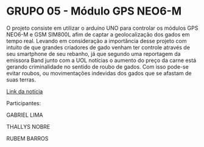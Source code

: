 # GRUPO 05 - Módulo GPS NEO6-M

O projeto consiste em utilizar o arduíno UNO para controlar os módulos GPS NEO6-M e GSM SIM800L afim de captar a geolocalização dos gados em tempo real. Levando em consideração a importância desse projeto com intuito de que grandes criadores de gado venham ter controle através de seu smartphone de seu rebanho, já que segundo uma reportagem da emissora Band junto com a UOL notícias o aumento do preço da carne está gerando criminalidade no sentido de roubo de gados. Com isso pode-se evitar roubos, ou movimentações indevidas dos gados que se afastam de suas terras.

[Link da notícia](https://www.band.uol.com.br/noticias/com-alta-do-preco-da-carne-roubo-de-gado-cresce-na-zona-rural-16325749)

Participantes:

GABRIEL LIMA

THALLYS NOBRE

RUBEM BARROS


